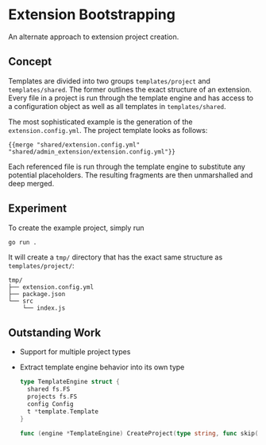# Extension Bootstrapping

An alternate approach to extension project creation.

## Concept

Templates are divided into two groups `templates/project` and `templates/shared`.
The former outlines the exact structure of an extension.
Every file in a project is run through the template engine and has access to a configuration object as well as all templates in `templates/shared`.

The most sophisticated example is the generation of the `extension.config.yml`.
The project template looks as follows:

```gotmpl
{{merge "shared/extension.config.yml" "shared/admin_extension/extension.config.yml"}}
```

Each referenced file is run through the template engine to substitute any potential placeholders.
The resulting fragments are then unmarshalled and deep merged.

## Experiment

To create the example project, simply run

```bash
go run .
```

It will create a `tmp/` directory that has the exact same structure as `templates/project/`:

```
tmp/
├── extension.config.yml
├── package.json
└── src
    └── index.js
```

## Outstanding Work

- Support for multiple project types
- Extract template engine behavior into its own type

  ```go
  type TemplateEngine struct {
  	shared fs.FS
  	projects fs.FS
  	config Config
  	t *template.Template
  }

  func (engine *TemplateEngine) CreateProject(type string, func skip(path string) bool)
  ```
